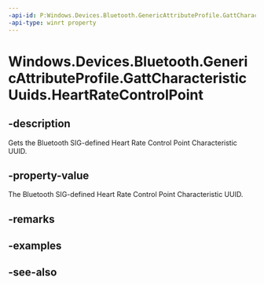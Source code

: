 ```yaml
---
-api-id: P:Windows.Devices.Bluetooth.GenericAttributeProfile.GattCharacteristicUuids.HeartRateControlPoint
-api-type: winrt property
---
```


<!-- Property syntax
public System.Guid HeartRateControlPoint { get; }
-->

# Windows.Devices.Bluetooth.GenericAttributeProfile.GattCharacteristicUuids.HeartRateControlPoint

## -description
Gets the Bluetooth SIG-defined Heart Rate Control Point Characteristic UUID.

## -property-value
The Bluetooth SIG-defined Heart Rate Control Point Characteristic UUID.

## -remarks

## -examples

## -see-also
